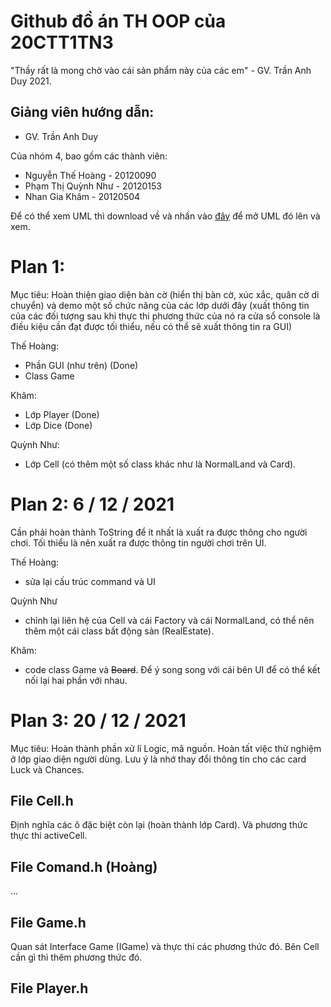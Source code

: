 # Github đồ án TH OOP của 20CTT1TN3
"Thầy rất là mong chờ vào cái sản phẩm này của các em" - GV. Trần Anh Duy 2021.
## Giảng viên hướng dẫn:
- GV. Trần Anh Duy

Của nhóm 4, bao gồm các thành viên:
- Nguyễn Thế Hoàng - 20120090
- Phạm Thị Quỳnh Như - 20120153
- Nhan Gia Khâm - 20120504

Để có thể xem UML thì download về và nhấn vào [đây](https://app.diagrams.net) để mở UML đó lên và xem.



# Plan 1:
Mục tiêu: Hoàn thiện giao diện bàn cờ (hiển thị bàn cờ, xúc xắc, quân cờ di chuyển) và demo một số chức năng của các lớp dưới đây (xuất thông tin của các đối tượng sau khi thực thi phương thức của nó ra cửa sổ console là điều kiệu cần đạt được tối thiểu, nếu có thể sẽ xuất thông tin ra GUI)

Thế Hoàng: 
- Phần GUI (như trên) (Done)
- Class Game 

Khâm:
- Lớp Player (Done)
- Lớp Dice (Done)

Quỳnh Như:
- Lớp Cell (có thêm một số class khác như là NormalLand và Card).


# Plan 2: 6 / 12 / 2021
Cần phải hoàn thành ToString để ít nhất là xuất ra được thông cho người chơi.
Tối thiểu là nên xuất ra được thông tin người chơi trên UI.

Thế Hoàng:
- sửa lại cấu trúc command và UI

Quỳnh Như
- chỉnh lại liên hệ của Cell và cái Factory và cái NormalLand, có thể nên thêm một cái class bất động sản (RealEstate).

Khâm:
- code class Game và ~~Board~~. Để ý song song với cái bên UI để có thể kết nối lại hai phần với nhau.

# Plan 3: 20 / 12 / 2021
Mục tiêu: Hoàn thành phần xử lí Logic, mã nguồn. Hoàn tất việc thử nghiệm ở lớp giao diện người dùng.
Lưu ý là nhớ thay đổi thông tin cho các card Luck và Chances.

## File Cell.h
Định nghĩa các ô đặc biệt còn lại (hoàn thành lớp Card).
Và phương thức thực thi activeCell.
## File Comand.h (Hoàng)
...

## File Game.h 
Quan sát Interface Game (IGame) và thực thi các phương thức đó.
Bên Cell cần gì thì thêm phương thức đó.

## File Player.h
